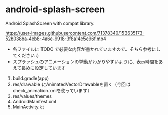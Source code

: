 # android-splash-screen
Android SplashScreen with compat library.

https://user-images.githubusercontent.com/71378340/153635173-52b038ba-4eb8-4a6e-9918-3f8a14e5e96f.mp4

* 各ファイルに TODO で必要な内容が書かれていますので、そちら参考にしてください :)
* スプラッシュのアニメーションの挙動がわかりやすいように、表示時間をあえて長めに設定しています

1. build.gradle(app)
2. res/drawable にAnimatedVectorDrawableを置く（今回はcheck_animation.xmlを使っています）
3. res/values/themes
4. AndroidManifest.xml
5. MainActivity.kt
